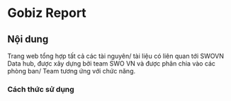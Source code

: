 # Gobiz Report
## Nội dung 

Trang web tổng hợp tất cả các tài nguyên/ tài liệu có liên quan tới SWOVN Data hub, được xây dựng bởi team SWO VN và được phân chia vào các phòng ban/ Team tương ứng với chức năng.

### Cách thức sử dụng


